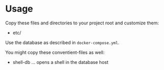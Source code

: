 Usage
========================================================================

Copy these files and directories to your project root and customize them:

- etc/


Use the database as described in `docker-compose.yml`.


You might copy these conventient-files as well:

- shell-db ... opens a shell in the database host
